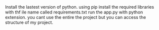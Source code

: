 Install the lastest version of python.
using pip install the required libraries with thf ile name called requirements.txt
run the app.py with python extension.
you cant use the entire the project but you can access the structure of my project.
